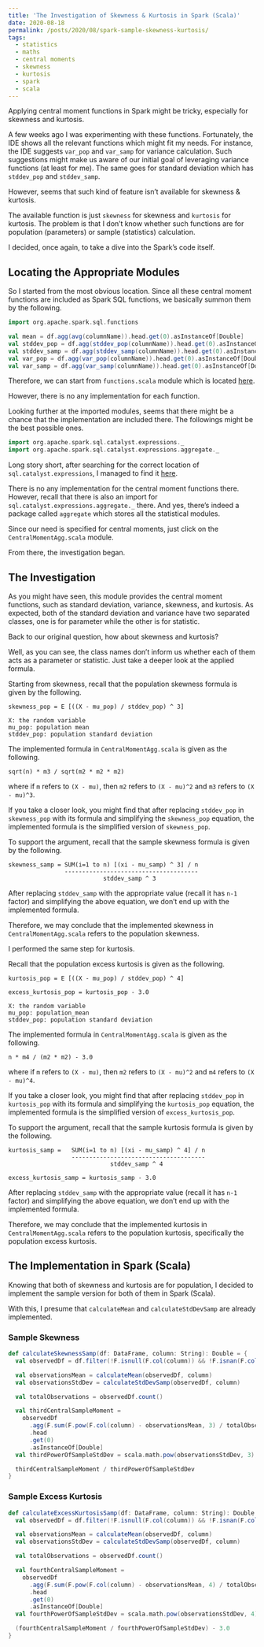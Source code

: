 ```yaml
---
title: 'The Investigation of Skewness & Kurtosis in Spark (Scala)'
date: 2020-08-18
permalink: /posts/2020/08/spark-sample-skewness-kurtosis/
tags:
  - statistics
  - maths
  - central moments
  - skewness
  - kurtosis
  - spark
  - scala
---
```


Applying central moment functions in Spark might be tricky, especially for skewness and kurtosis.

A few weeks ago I was experimenting with these functions. Fortunately, the IDE shows all the relevant functions which might fit my needs. For instance, the IDE suggests `var_pop` and `var_samp` for variance calculation. Such suggestions might make us aware of our initial goal of leveraging variance functions (at least for me). The same goes for standard deviation which has `stddev_pop` and `stddev_samp`.

However, seems that such kind of feature isn’t available for skewness & kurtosis.

The available function is just `skewness` for skewness and `kurtosis` for kurtosis. The problem is that I don’t know whether such functions are for population (parameters) or sample (statistics) calculation.

I decided, once again, to take a dive into the Spark’s code itself.

## Locating the Appropriate Modules

So I started from the most obvious location. Since all these central moment functions are included as Spark SQL functions, we basically summon them by the following.

```scala
import org.apache.spark.sql.functions

val mean = df.agg(avg(columnName)).head.get(0).asInstanceOf[Double]
val stddev_pop = df.agg(stddev_pop(columnName)).head.get(0).asInstanceOf[Double]
val stddev_samp = df.agg(stddev_samp(columnName)).head.get(0).asInstanceOf[Double]
val var_pop = df.agg(var_pop(columnName)).head.get(0).asInstanceOf[Double]
val var_samp = df.agg(var_samp(columnName)).head.get(0).asInstanceOf[Double]
```

Therefore, we can start from `functions.scala` module which is located <a href="https://github.com/apache/spark/blob/v2.4.4/sql/core/src/main/scala/org/apache/spark/sql/functions.scala">here</a>.

However, there is no any implementation for each function.

Looking further at the imported modules, seems that there might be a chance that the implementation are included there. The followings might be the best possible ones.

```scala
import org.apache.spark.sql.catalyst.expressions._
import org.apache.spark.sql.catalyst.expressions.aggregate._
```

Long story short, after searching for the correct location of `sql.catalyst.expressions`, I managed to find it <a href="https://github.com/apache/spark/tree/v2.4.4/sql/catalyst/src/main/scala/org/apache/spark/sql/catalyst/expressions">here</a>.

There is no any implementation for the central moment functions there. However, recall that there is also an import for `sql.catalyst.expressions.aggregate._` there. And yes, there’s indeed a package called `aggregate` which stores all the statistical modules.

Since our need is specified for central moments, just click on the `CentralMomentAgg.scala` module.

From there, the investigation began.

## The Investigation

As you might have seen, this module provides the central moment functions, such as standard deviation, variance, skewness, and kurtosis. As expected, both of the standard deviation and variance have two separated classes, one is for parameter while the other is for statistic.

Back to our original question, how about skewness and kurtosis?

Well, as you can see, the class names don’t inform us whether each of them acts as a parameter or statistic. Just take a deeper look at the applied formula.

Starting from skewness, recall that the population skewness formula is given by the following.

```
skewness_pop = E [((X - mu_pop) / stddev_pop) ^ 3]

X: the random variable
mu_pop: population mean
stddev_pop: population standard deviation
```

The implemented formula in `CentralMomentAgg.scala` is given as the following.

```
sqrt(n) * m3 / sqrt(m2 * m2 * m2)
``` 

where if `m` refers to `(X - mu)`, then `m2` refers to `(X - mu)^2` and `m3` refers to `(X - mu)^3`.

If you take a closer look, you might find that after replacing `stddev_pop` in `skewness_pop` with its formula and simplifying the `skewness_pop` equation, the implemented formula is the simplified version of `skewness_pop`.

To support the argument, recall that the sample skewness formula is given by the following.

```
skewness_samp = SUM(i=1 to n) [(xi - mu_samp) ^ 3] / n
                --------------------------------------
                           stddev_samp ^ 3
```

After replacing `stddev_samp` with the appropriate value (recall it has `n-1` factor) and simplifying the above equation, we don’t end up with the implemented formula.

Therefore, we may conclude that the implemented skewness in `CentralMomentAgg.scala` refers to the population skewness.

I performed the same step for kurtosis.

Recall that the population excess kurtosis is given as the following.

```
kurtosis_pop = E [((X - mu_pop) / stddev_pop) ^ 4]

excess_kurtosis_pop = kurtosis_pop - 3.0

X: the random variable
mu_pop: population_mean
stddev_pop: population standard deviation
```

The implemented formula in `CentralMomentAgg.scala` is given as the following.

```
n * m4 / (m2 * m2) - 3.0
``` 

where if `m` refers to `(X - mu)`, then `m2` refers to `(X - mu)^2` and `m4` refers to `(X - mu)^4`.

If you take a closer look, you might find that after replacing `stddev_pop` in `kurtosis_pop` with its formula and simplifying the `kurtosis_pop` equation, the implemented formula is the simplified version of `excess_kurtosis_pop`.

To support the argument, recall that the sample kurtosis formula is given by the following.

```
kurtosis_samp =   SUM(i=1 to n) [(xi - mu_samp) ^ 4] / n
                  --------------------------------------
                             stddev_samp ^ 4

excess_kurtosis_samp = kurtosis_samp - 3.0
```

After replacing `stddev_samp` with the appropriate value (recall it has `n-1` factor) and simplifying the above equation, we don’t end up with the implemented formula.

Therefore, we may conclude that the implemented kurtosis in `CentralMomentAgg.scala` refers to the population kurtosis, specifically the population excess kurtosis.

## The Implementation in Spark (Scala)

Knowing that both of skewness and kurtosis are for population, I decided to implement the sample version for both of them in Spark (Scala).

With this, I presume that `calculateMean` and `calculateStdDevSamp` are already implemented.

### Sample Skewness

```scala
def calculateSkewnessSamp(df: DataFrame, column: String): Double = {
  val observedDf = df.filter(!F.isnull(F.col(column)) && !F.isnan(F.col(column)))

  val observationsMean = calculateMean(observedDf, column)
  val observationsStdDev = calculateStdDevSamp(observedDf, column)

  val totalObservations = observedDf.count()

  val thirdCentralSampleMoment =
    observedDf
      .agg(F.sum(F.pow(F.col(column) - observationsMean, 3) / totalObservations))
      .head
      .get(0)
      .asInstanceOf[Double]
  val thirdPowerOfSampleStdDev = scala.math.pow(observationsStdDev, 3)

  thirdCentralSampleMoment / thirdPowerOfSampleStdDev
}
```

### Sample Excess Kurtosis

```scala
def calculateExcessKurtosisSamp(df: DataFrame, column: String): Double = {
  val observedDf = df.filter(!F.isnull(F.col(column)) && !F.isnan(F.col(column)))

  val observationsMean = calculateMean(observedDf, column)
  val observationsStdDev = calculateStdDevSamp(observedDf, column)

  val totalObservations = observedDf.count()

  val fourthCentralSampleMoment =
    observedDf
      .agg(F.sum(F.pow(F.col(column) - observationsMean, 4) / totalObservations))
      .head
      .get(0)
      .asInstanceOf[Double]
  val fourthPowerOfSampleStdDev = scala.math.pow(observationsStdDev, 4)

  (fourthCentralSampleMoment / fourthPowerOfSampleStdDev) - 3.0
}
```
